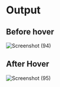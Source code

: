 # Output
## Before hover
![Screenshot (94)](https://github.com/aradhanayada/PW-assignment1-solution/assets/103102710/b9ea1e9d-fea3-48a2-8f55-949db70fad87)
## After Hover
![Screenshot (95)](https://github.com/aradhanayada/PW-assignment1-solution/assets/103102710/025e9ac1-c1db-4e84-847d-02e81b71ae30)
